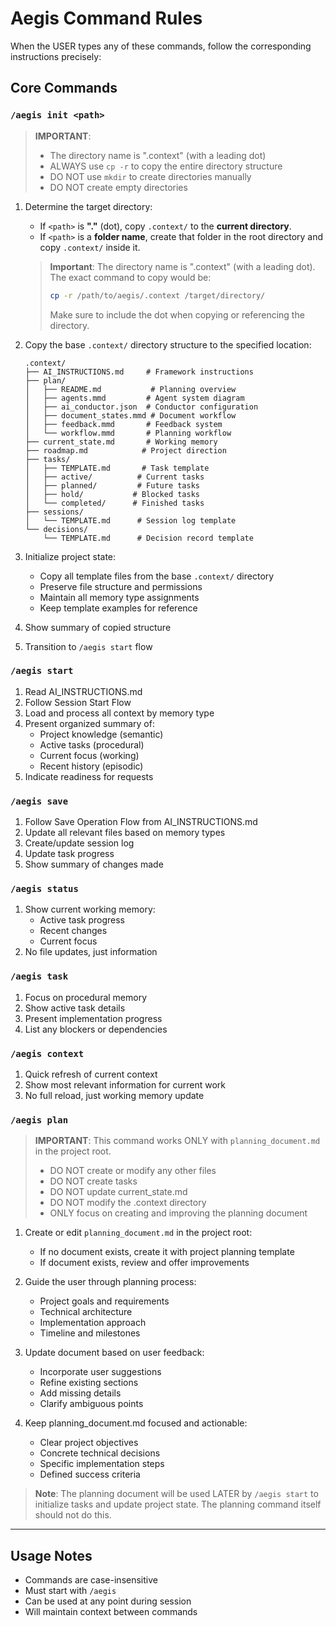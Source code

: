 # Aegis Command Rules

When the USER types any of these commands, follow the corresponding instructions precisely:

## Core Commands

### `/aegis init <path>`
> **IMPORTANT**: 
> - The directory name is ".context" (with a leading dot)
> - ALWAYS use `cp -r` to copy the entire directory structure
> - DO NOT use `mkdir` to create directories manually
> - DO NOT create empty directories

1. Determine the target directory:
   - If `<path>` is **"."** (dot), copy `.context/` to the **current directory**.
   - If `<path>` is a **folder name**, create that folder in the root directory and copy `.context/` inside it.

   > **Important**: The directory name is ".context" (with a leading dot). The exact command to copy would be:
   > ```bash
   > cp -r /path/to/aegis/.context /target/directory/
   > ```
   > Make sure to include the dot when copying or referencing the directory.

2. Copy the base `.context/` directory structure to the specified location:
   ```
   .context/
   ├── AI_INSTRUCTIONS.md     # Framework instructions
   ├── plan/
   │   ├── README.md           # Planning overview
   │   ├── agents.mmd         # Agent system diagram
   │   ├── ai_conductor.json  # Conductor configuration
   │   ├── document_states.mmd # Document workflow
   │   ├── feedback.mmd       # Feedback system
   │   └── workflow.mmd       # Planning workflow
   ├── current_state.md       # Working memory
   ├── roadmap.md            # Project direction
   ├── tasks/
   │   ├── TEMPLATE.md       # Task template
   │   ├── active/          # Current tasks
   │   ├── planned/         # Future tasks
   │   ├── hold/           # Blocked tasks
   │   └── completed/      # Finished tasks
   ├── sessions/
   │   └── TEMPLATE.md      # Session log template
   └── decisions/
       └── TEMPLATE.md      # Decision record template
   ```

3. Initialize project state:
   - Copy all template files from the base `.context/` directory
   - Preserve file structure and permissions
   - Maintain all memory type assignments
   - Keep template examples for reference

4. Show summary of copied structure
5. Transition to `/aegis start` flow

### `/aegis start`
1. Read AI_INSTRUCTIONS.md
2. Follow Session Start Flow
3. Load and process all context by memory type
4. Present organized summary of:
   - Project knowledge (semantic)
   - Active tasks (procedural)
   - Current focus (working)
   - Recent history (episodic)
5. Indicate readiness for requests

### `/aegis save`
1. Follow Save Operation Flow from AI_INSTRUCTIONS.md
2. Update all relevant files based on memory types
3. Create/update session log
4. Update task progress
5. Show summary of changes made

### `/aegis status`
1. Show current working memory:
   - Active task progress
   - Recent changes
   - Current focus
2. No file updates, just information

### `/aegis task`
1. Focus on procedural memory
2. Show active task details
3. Present implementation progress
4. List any blockers or dependencies

### `/aegis context`
1. Quick refresh of current context
2. Show most relevant information for current work
3. No full reload, just working memory update

### `/aegis plan`
> **IMPORTANT**: This command works ONLY with `planning_document.md` in the project root.
> - DO NOT create or modify any other files
> - DO NOT create tasks
> - DO NOT update current_state.md
> - DO NOT modify the .context directory
> - ONLY focus on creating and improving the planning document

1. Create or edit `planning_document.md` in the project root:
   - If no document exists, create it with project planning template
   - If document exists, review and offer improvements

2. Guide the user through planning process:
   - Project goals and requirements
   - Technical architecture
   - Implementation approach
   - Timeline and milestones

3. Update document based on user feedback:
   - Incorporate user suggestions
   - Refine existing sections
   - Add missing details
   - Clarify ambiguous points

4. Keep planning_document.md focused and actionable:
   - Clear project objectives
   - Concrete technical decisions
   - Specific implementation steps
   - Defined success criteria

> **Note**: The planning document will be used LATER by `/aegis start` to initialize tasks and update project state. The planning command itself should not do this.

---

## Usage Notes
- Commands are case-insensitive
- Must start with `/aegis`
- Can be used at any point during session
- Will maintain context between commands
